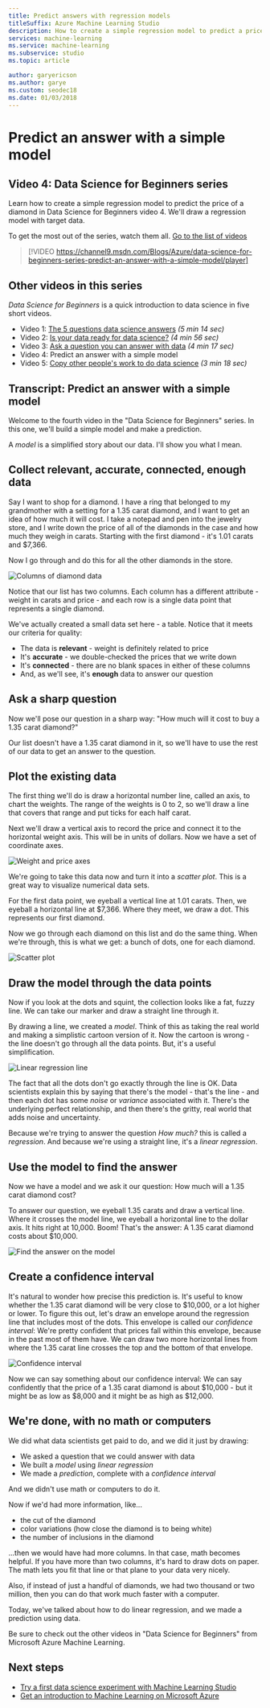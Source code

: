 ```yaml
---
title: Predict answers with regression models
titleSuffix: Azure Machine Learning Studio
description: How to create a simple regression model to predict a price in Data Science for Beginners video 4. Includes a linear regression with target data.
services: machine-learning
ms.service: machine-learning
ms.subservice: studio
ms.topic: article

author: garyericson
ms.author: garye
ms.custom: seodec18
ms.date: 01/03/2018
---
```

# Predict an answer with a simple model
## Video 4: Data Science for Beginners series
Learn how to create a simple regression model to predict the price of a diamond in Data Science for Beginners video 4. We'll draw a regression model with target data.

To get the most out of the series, watch them all. [Go to the list of videos](#other-videos-in-this-series)
<br>

> [!VIDEO https://channel9.msdn.com/Blogs/Azure/data-science-for-beginners-series-predict-an-answer-with-a-simple-model/player]
>
>

## Other videos in this series
*Data Science for Beginners* is a quick introduction to data science in five short videos.

* Video 1: [The 5 questions data science answers](data-science-for-beginners-the-5-questions-data-science-answers.md) *(5 min 14 sec)*
* Video 2: [Is your data ready for data science?](data-science-for-beginners-is-your-data-ready-for-data-science.md) *(4 min 56 sec)*
* Video 3: [Ask a question you can answer with data](data-science-for-beginners-ask-a-question-you-can-answer-with-data.md) *(4 min 17 sec)*
* Video 4: Predict an answer with a simple model
* Video 5: [Copy other people's work to do data science](data-science-for-beginners-copy-other-peoples-work-to-do-data-science.md) *(3 min 18 sec)*

## Transcript: Predict an answer with a simple model
Welcome to the fourth video in the "Data Science for Beginners" series. In this one, we'll build a simple model and make a prediction.

A *model* is a simplified story about our data. I'll show you what I mean.

## Collect relevant, accurate, connected, enough data
Say I want to shop for a diamond. I have a ring that belonged to my grandmother with a setting for a 1.35 carat diamond, and I want to get an idea of how much it will cost. I take a notepad and pen into the jewelry store, and I write down the price of all of the diamonds in the case and how much they weigh in carats. Starting with the first diamond - it's 1.01 carats and $7,366.

Now I go through and do this for all the other diamonds in the store.

![Columns of diamond data](./media/data-science-for-beginners-predict-an-answer-with-a-simple-model/diamond-data.png)

Notice that our list has two columns. Each column has a different attribute - weight in carats and price - and each row is a single data point that represents a single diamond.

We've actually created a small data set here - a table. Notice that it meets our criteria for quality:

* The data is **relevant** - weight is definitely related to price
* It's **accurate** - we double-checked the prices that we write down
* It's **connected** - there are no blank spaces in either of these columns
* And, as we'll see, it's **enough** data to answer our question

## Ask a sharp question
Now we'll pose our question in a sharp way: "How much will it cost to buy a 1.35 carat diamond?"

Our list doesn't have a 1.35 carat diamond in it, so we'll have to use the rest of our data to get an answer to the question.

## Plot the existing data
The first thing we'll do is draw a horizontal number line, called an axis, to chart the weights. The range of the weights is 0 to 2, so we'll draw a line that covers that range and put ticks for each half carat.

Next we'll draw a vertical axis to record the price and connect it to the horizontal weight axis. This will be in units of dollars. Now we have a set of coordinate axes.

![Weight and price axes](./media/data-science-for-beginners-predict-an-answer-with-a-simple-model/weight-and-price-axes.png)

We're going to take this data now and turn it into a *scatter plot*. This is a great way to visualize numerical data sets.

For the first data point, we eyeball a vertical line at 1.01 carats. Then, we eyeball a horizontal line at $7,366. Where they meet, we draw a dot. This represents our first diamond.

Now we go through each diamond on this list and do the same thing. When we're through, this is what we get: a bunch of dots, one for each diamond.

![Scatter plot](./media/data-science-for-beginners-predict-an-answer-with-a-simple-model/scatter-plot.png)

## Draw the model through the data points
Now if you look at the dots and squint, the collection looks like a fat, fuzzy line. We can take our marker and draw a straight line through it.

By drawing a line, we created a *model*. Think of this as taking the real world and making a simplistic cartoon version of it. Now the cartoon is wrong - the line doesn't go through all the data points. But, it's a useful simplification.

![Linear regression line](./media/data-science-for-beginners-predict-an-answer-with-a-simple-model/linear-regression-line.png)

The fact that all the dots don't go exactly through the line is OK. Data scientists explain this by saying that there's the model - that's the line - and then each dot has some *noise* or *variance* associated with it. There's the underlying perfect relationship, and then there's the gritty, real world that adds noise and uncertainty.

Because we're trying to answer the question *How much?* this is called a *regression*. And because we're using a straight line, it's a *linear regression*.

## Use the model to find the answer
Now we have a model and we ask it our question: How much will a 1.35 carat diamond cost?

To answer our question, we eyeball 1.35 carats and draw a vertical line. Where it crosses the model line, we eyeball a horizontal line to the dollar axis. It hits right at 10,000. Boom! That's the answer: A 1.35 carat diamond costs about $10,000.

![Find the answer on the model](./media/data-science-for-beginners-predict-an-answer-with-a-simple-model/find-the-answer.png)

## Create a confidence interval
It's natural to wonder how precise this prediction is. It's useful to know whether the 1.35 carat diamond will be very close to $10,000, or a lot higher or lower. To figure this out, let's draw an envelope around the regression line that includes most of the dots. This envelope is called our *confidence interval*: We're pretty confident that prices fall within this envelope, because in the past most of them have. We can draw two more horizontal lines from where the 1.35 carat line crosses the top and the bottom of that envelope.

![Confidence interval](./media/data-science-for-beginners-predict-an-answer-with-a-simple-model/confidence-interval.png)

Now we can say something about our confidence interval:  We can say confidently that the price of a 1.35 carat diamond is about $10,000 - but it might be as low as $8,000 and it might be as high as $12,000.

## We're done, with no math or computers
We did what data scientists get paid to do, and we did it just by drawing:

* We asked a question that we could answer with data
* We built a *model* using *linear regression*
* We made a *prediction*, complete with a *confidence interval*

And we didn't use math or computers to do it.

Now if we'd had more information, like...

* the cut of the diamond
* color variations (how close the diamond is to being white)
* the number of inclusions in the diamond

...then we would have had more columns. In that case, math becomes helpful. If you have more than two columns, it's hard to draw dots on paper. The math lets you fit that line or that plane to your data very nicely.

Also, if instead of just a handful of diamonds, we had two thousand or two million, then you can do that work much faster with a computer.

Today, we've talked about how to do linear regression, and we made a prediction using data.

Be sure to check out the other videos in "Data Science for Beginners" from Microsoft Azure Machine Learning.

## Next steps
* [Try a first data science experiment with Machine Learning Studio](create-experiment.md)
* [Get an introduction to Machine Learning on Microsoft Azure](what-is-machine-learning.md)
